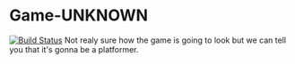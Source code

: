# Game-UNKNOWN
[![Build Status](https://travis-ci.org/XYInc/Game-UNKNOWN.svg?branch=master)](https://travis-ci.org/XYInc/Game-UNKNOWN)
Not realy sure how the game is going to look but we can tell you that it's gonna be a platformer.
